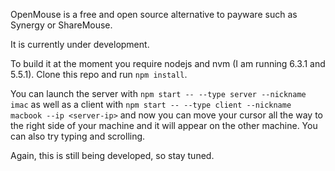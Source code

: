 OpenMouse is a free and open source alternative to payware such as Synergy or ShareMouse.

It is currently under development.

To build it at the moment you require nodejs and nvm (I am running 6.3.1 and 5.5.1). Clone this repo and run `npm install`.

You can launch the server with `npm start -- --type server --nickname imac` as well as a client with `npm start -- --type client --nickname macbook --ip <server-ip>` and now you can move your cursor all the way to the right side of your machine and it will appear on the other machine. You can also try typing and scrolling.

Again, this is still being developed, so stay tuned.
